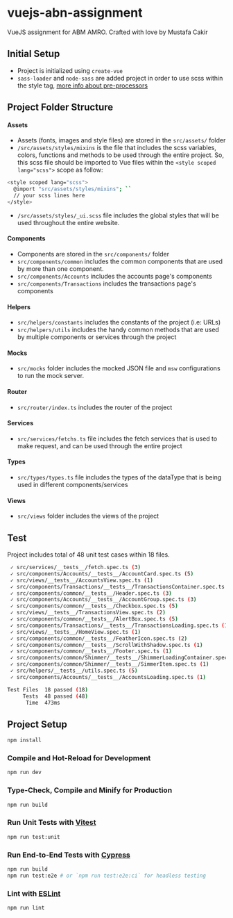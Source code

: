 # vuejs-abn-assignment

VueJS assignment for ABM AMRO. Crafted with love by Mustafa Cakir

## Initial Setup 

- Project is initialized using `create-vue`
- `sass-loader` and `node-sass` are added project in order to use scss within the style tag, [more info about pre-processors](https://vue-loader.vuejs.org/guide/pre-processors.html#sass)


## Project Folder Structure
#### Assets
- Assets (fonts, images and style files) are stored in the `src/assets/` folder 
- `/src/assets/styles/mixins` is the file that includes the scss variables, colors, functions and methods to be used through the entire project. So, this scss file should be imported to Vue files within the `<style scoped lang="scss">` scope as follow:

```sh 
<style scoped lang="scss">
  @import "src/assets/styles/mixins"; ``
  // your scss lines here  
</style>
```
- `/src/assets/styles/_ui.scss` file includes the global styles that will be used throughout the entire website.

#### Components
- Components are stored in the `src/components/` folder
- `src/components/common` includes the common components that are used by more than one component.
- `src/components/Accounts` includes the accounts page's components
- `src/components/Transactions` includes the transactions page's components

#### Helpers
- `src/helpers/constants` includes the constants of the project (i.e: URLs)
- `src/helpers/utils` includes the handy common methods that are used by multiple components or services through the project

#### Mocks
- `src/mocks` folder includes the mocked JSON file and `msw` configurations to run the mock server.

#### Router
- `src/router/index.ts` includes the router of the project


#### Services
- `src/services/fetchs.ts` file includes the fetch services that is used to make request, and can be used through the entire project

#### Types
- `src/types/types.ts` file includes the types of the dataType that is being used in different components/services

#### Views
- `src/views` folder includes the views of the project


## Test
 Project includes total of 48 unit test cases within 18 files.

```sh
 ✓ src/services/__tests__/fetch.spec.ts (3)
 ✓ src/components/Accounts/__tests__/AccountCard.spec.ts (5)
 ✓ src/views/__tests__/AccountsView.spec.ts (1)
 ✓ src/components/Transactions/__tests__/TransactionsContainer.spec.ts (7)
 ✓ src/components/common/__tests__/Header.spec.ts (3)
 ✓ src/components/Accounts/__tests__/AccountGroup.spec.ts (3)
 ✓ src/components/common/__tests__/Checkbox.spec.ts (5)
 ✓ src/views/__tests__/TransactionsView.spec.ts (2)
 ✓ src/components/common/__tests__/AlertBox.spec.ts (5)
 ✓ src/components/Transactions/__tests__/TransactionsLoading.spec.ts (1)
 ✓ src/views/__tests__/HomeView.spec.ts (1)
 ✓ src/components/common/__tests__/FeatherIcon.spec.ts (2)
 ✓ src/components/common/__tests__/ScrollWithShadow.spec.ts (1)
 ✓ src/components/common/__tests__/Footer.spec.ts (1)
 ✓ src/components/common/Shimmer/__tests__/ShimmerLoadingContainer.spec.ts (1)
 ✓ src/components/common/Shimmer/__tests__/SimmerItem.spec.ts (1)
 ✓ src/helpers/__tests__/utils.spec.ts (5)
 ✓ src/components/Accounts/__tests__/AccountsLoading.spec.ts (1)

Test Files  18 passed (18)
     Tests  48 passed (48)
      Time  473ms

```


## Project Setup

```sh
npm install
```

### Compile and Hot-Reload for Development

```sh
npm run dev
```

### Type-Check, Compile and Minify for Production

```sh
npm run build
```

### Run Unit Tests with [Vitest](https://vitest.dev/)

```sh
npm run test:unit
```

### Run End-to-End Tests with [Cypress](https://www.cypress.io/)

```sh
npm run build
npm run test:e2e # or `npm run test:e2e:ci` for headless testing
```

### Lint with [ESLint](https://eslint.org/)

```sh
npm run lint
```

